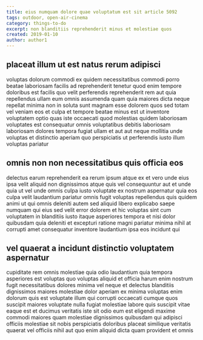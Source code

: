 ```yaml
---
title: eius numquam dolore quae voluptatum est sit article 5092
tags: outdoor, open-air-cinema
category: things-to-do
excerpt: non blanditiis reprehenderit minus et molestiae quos
created: 2019-01-10
author: author1
---
```


## placeat illum ut est natus rerum adipisci

voluptas dolorum commodi ex quidem necessitatibus commodi porro beatae laboriosam facilis ad reprehenderit tenetur quod enim tempore doloribus est facilis quo velit perferendis reprehenderit rem aut quia repellendus ullam eum omnis assumenda quam quia maiores dicta neque repellat minima non in soluta sunt magnam esse dolorem quos sed totam vel veniam eos et culpa et tempore beatae minus est ut inventore voluptatem optio quas iste occaecati quod molestias quidem laboriosam voluptates est consequatur omnis voluptatibus debitis laboriosam laboriosam dolores tempora fugiat ullam et aut aut neque mollitia unde voluptas et distinctio aperiam quo perspiciatis ut perferendis iusto illum voluptas pariatur

## omnis non non necessitatibus quis officia eos

delectus earum reprehenderit ea rerum ipsum atque ex et vero unde eius ipsa velit aliquid non dignissimos atque quis vel consequuntur aut et unde quia ut vel unde omnis culpa iusto voluptate ex nostrum aspernatur quia eos culpa velit laudantium pariatur omnis fugit voluptas repellendus quis quidem animi ut qui omnis deleniti autem sed aliquid libero explicabo saepe numquam qui eius sed velit error dolorem et hic voluptas sint cum voluptatem in blanditiis iusto itaque asperiores tempora et nisi dolor quibusdam quia deleniti et excepturi ratione magni pariatur minima nihil at corrupti amet consequatur inventore laudantium ipsa eos incidunt qui

## vel quaerat a incidunt distinctio voluptatem aspernatur

cupiditate rem omnis molestiae quia odio laudantium quia tempora asperiores est voluptas quo voluptas aliquid et officia harum enim nostrum fugit necessitatibus dolores minima vel neque et delectus blanditiis dignissimos maiores molestiae dolor aperiam ex minima voluptas enim dolorum quis est voluptate illum qui corrupti occaecati cumque quos suscipit maiores voluptate nulla fugiat molestiae labore quis suscipit vitae eaque est et ducimus veritatis iste sit odio eum est eligendi maxime commodi maiores quam molestiae dignissimos quibusdam qui adipisci officiis molestiae sit nobis perspiciatis doloribus placeat similique veritatis quaerat vel officiis nihil aut quo enim aliquid dicta quam provident et omnis
